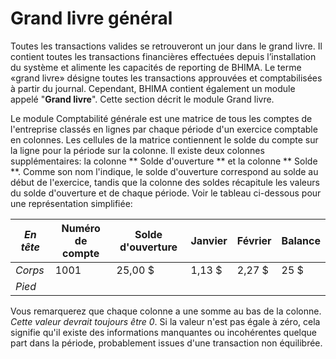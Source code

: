 # Grand livre général

Toutes les transactions valides se retrouveront un jour dans le grand livre. Il contient toutes les transactions financières effectuées depuis l’installation du système et alimente les capacités de reporting de BHIMA. Le terme «grand livre» désigne toutes les transactions approuvées et comptabilisées à partir du journal. Cependant, BHIMA contient également un module appelé "**Grand livre**". Cette section décrit le module Grand livre.

Le module Comptabilité générale est une matrice de tous les comptes de l'entreprise classés en lignes par chaque période d'un exercice comptable en colonnes. Les cellules de la matrice contiennent le solde du compte sur la ligne pour la période sur la colonne. Il existe deux colonnes supplémentaires: la colonne ** Solde d'ouverture ** et la colonne ** Solde **. Comme son nom l'indique, le solde d'ouverture correspond au solde au début de l'exercice, tandis que la colonne des soldes récapitule les valeurs du solde d'ouverture et de chaque période. Voir le tableau ci-dessous pour une représentation simplifiée:

_En tête_ | Numéro de compte | Solde d'ouverture | Janvier | Février | Balance
---       | ---              | ---               | ---     | ---     | --- 
_Corps_   | 1001             | 25,00 $           | 1,13 $  | 2,27 $  | 25 $   
_Pied_    |                  |                   |         |         |        

Vous remarquerez que chaque colonne a une somme au bas de la colonne. _Cette valeur devrait toujours être 0_. Si la valeur n'est pas égale à zéro, cela signifie qu'il existe des informations manquantes ou incohérentes quelque part dans la période, probablement issues d'une transaction non équilibrée.